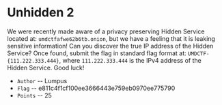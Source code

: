# Unhidden 2 
We were recently made aware of a privacy preserving Hidden Service located at: `umdctfafwe62b6tb.onion`, but we have a feeling that it is leaking sensitive information! Can you discover the true IP address of the Hidden Service? Once found, submit the flag in standard flag format at: `UMDCTF-{111.222.333.444}`, where `111.222.333.444` is the IPv4 address of the Hidden Service. Good luck!

* `Author` -- Lumpus
* `Flag` -- e811c4f1cf100ee3666443e759eb0970ee775790
* `Points` -- 25

